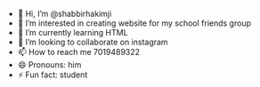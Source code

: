 - 👋 Hi, I’m @shabbirhakimji
- 👀 I’m interested in creating website for my school friends group
- 🌱 I’m currently learning HTML
- 💞️ I’m looking to collaborate on instagram
- 📫 How to reach me 7019489322
- 😄 Pronouns: him
- ⚡ Fun fact: student

<!---
shabbirhakimji/shabbirhakimji is a ✨ special ✨ repository because its `README.md` (this file) appears on your GitHub profile.
You can click the Preview link to take a look at your changes.
--->
